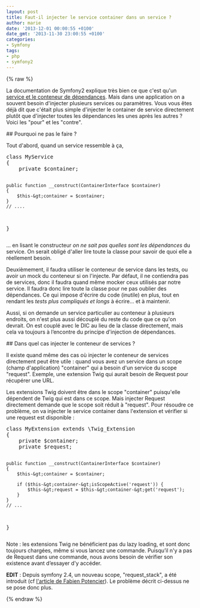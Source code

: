 ```yaml
---
layout: post
title: Faut-il injecter le service container dans un service ?
author: marie
date: '2013-12-01 00:00:55 +0100'
date_gmt: '2013-11-30 23:00:55 +0100'
categories:
- Symfony
tags:
- php
- symfony2
---
```

{% raw %}
<p>La documentation de Symfony2 explique très bien ce que c'est qu'un <a href="http://symfony.com/fr/doc/current/book/service_container.html">service et le conteneur de dépendances</a>. Mais dans une application on a souvent besoin d'injecter plusieurs services ou paramètres. Vous vous êtes déjà dit que c'était plus simple d'injecter le container de service directement plutôt que d'injecter toutes les dépendances les unes après les autres ? Voici les "pour" et les "contre".</p>
## Pourquoi ne pas le faire ?
<p>Tout d'abord, quand un service ressemble à ça,</p>
<pre class="lang:default decode:true">class MyService
{
    private $container;

    public function __construct(ContainerInterface $container)
    {
        $this-&gt;container = $container;
    }
    // ....
}</pre>
<p>... en lisant le constructeur <em>on ne sait pas quelles sont les dépendances</em> du service. On serait obligé d'aller lire toute la classe pour savoir de quoi elle a réellement besoin.</p>
<p>Deuxièmement, il faudra utiliser le conteneur de service dans les tests, ou avoir un mock du conteneur si on l'injecte. Par défaut, il ne contiendra pas de services, donc il faudra quand même mocker ceux utilisés par notre service. Il faudra donc lire toute la classe pour ne pas oublier des dépendances. Ce qui impose d'écrire du code (inutile) en plus, tout en rendant les <em>tests plus compliqués et longs</em> à écrire... et à maintenir.</p>
<p>Aussi, si on demande un service particulier au conteneur à plusieurs endroits, on n'est plus aussi découplé du reste du code que ce qu'on devrait. On est couplé avec le DIC au lieu de la classe directement, mais cela va toujours à l’encontre du principe d'injection de dépendances.</p>
## Dans quel cas injecter le conteneur de services ?
<p>Il existe quand même des cas où injecter le conteneur de services directement peut être utile : quand vous avez un service dans un scope (champ d'application) "container" qui a besoin d'un service du scope "request". Exemple, une extension Twig qui aurait besoin de Request pour récupérer une URL.</p>
<p>Les extensions Twig doivent être dans le scope "container" puisqu'elle dépendent de Twig qui est dans ce scope. Mais injecter Request directement demande que le scope soit réduit à "request". Pour résoudre ce problème, on va injecter le service container dans l'extension et vérifier si une request est disponible :</p>
<pre class="lang:default decode:true">class MyExtension extends \Twig_Extension
{
    private $container;
    private $request;

    public function __construct(ContainerInterface $container)
    {
        $this-&gt;container = $container;

        if ($this-&gt;container-&gt;isScopeActive('request')) {
            $this-&gt;request = $this-&gt;container-&gt;get('request');
        }
    }
    // ...
}</pre>
<p>Note : les extensions Twig ne bénéficient pas du lazy loading, et sont donc toujours chargées, même si vous lancez une commande. Puisqu’il n'y a pas de Request dans une commande, nous avons besoin de vérifier son existence avant d’essayer d'y accéder.</p>
<p><strong>EDIT</strong> : Depuis symfony 2.4, un nouveau scope, "request_stack", a été introduit (cf <a href="http://symfony.com/blog/new-in-symfony-2-4-the-request-stack">l'article de Fabien Potencier</a>). Le problème décrit ci-dessus ne se pose donc plus.</p>
{% endraw %}
